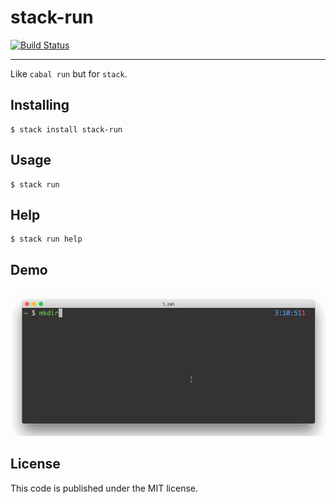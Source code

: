 # stack-run
[![Build Status](https://travis-ci.org/yamadapc/stack-run.svg?branch=master)](https://travis-ci.org/yamadapc/stack-run)
- - -
Like `cabal run` but for `stack`.

## Installing
```
$ stack install stack-run
```

## Usage
```
$ stack run
```

## Help
```
$ stack run help
```

## Demo
![](/demo.gif)

## License
This code is published under the MIT license.
